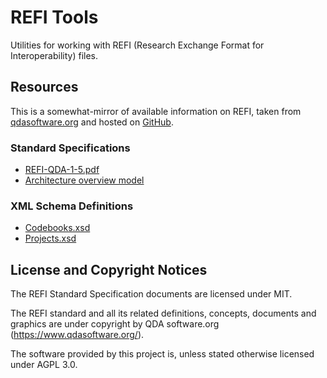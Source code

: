 # REFI Tools
Utilities for working with REFI (Research Exchange Format for Interoperability) files.

## Resources
This is a somewhat-mirror of available information on REFI, taken from [qdasoftware.org](https://www.qdasoftware.org/)
and hosted on [GitHub](https://github.com/openqda/refi-tools).

### Standard Specifications
- [REFI-QDA-1-5.pdf](./docs/standard/REFI-QDA-1-5.pdf)
- [Architecture overview model](./docs/standard/overview.png)

### XML Schema Definitions
- [Codebooks.xsd](./docs/schemas/codebook/v1.0/Codebook.xsd)
- [Projects.xsd](./docs/schemas/project/v1.0/Project.xsd)

## License and Copyright Notices
The REFI Standard Specification documents are licensed under MIT.

The REFI standard and all its related definitions, concepts, documents and graphics are under copyright
by QDA software.org (https://www.qdasoftware.org/).

The software provided by this project is, unless stated otherwise licensed under AGPL 3.0.
